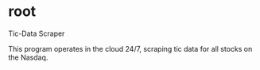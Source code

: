 # root
Tic-Data Scraper

This program operates in the cloud 24/7, scraping tic data for all stocks on the Nasdaq.
